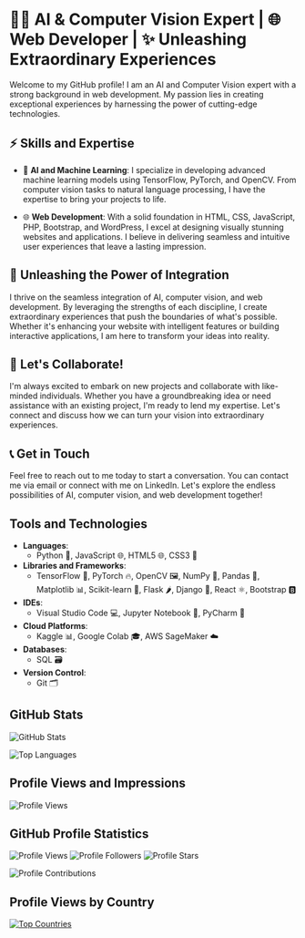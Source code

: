 # 👨‍💻 **AI & Computer Vision Expert** | 🌐 **Web Developer** | ✨ **Unleashing Extraordinary Experiences**

Welcome to my GitHub profile! I am an AI and Computer Vision expert with a strong background in web development. My passion lies in creating exceptional experiences by harnessing the power of cutting-edge technologies.

## ⚡ **Skills and Expertise**

- 🤖 **AI and Machine Learning**: I specialize in developing advanced machine learning models using TensorFlow, PyTorch, and OpenCV. From computer vision tasks to natural language processing, I have the expertise to bring your projects to life.

- 🌐 **Web Development**: With a solid foundation in HTML, CSS, JavaScript, PHP, Bootstrap, and WordPress, I excel at designing visually stunning websites and applications. I believe in delivering seamless and intuitive user experiences that leave a lasting impression.

## 🚀 **Unleashing the Power of Integration**

I thrive on the seamless integration of AI, computer vision, and web development. By leveraging the strengths of each discipline, I create extraordinary experiences that push the boundaries of what's possible. Whether it's enhancing your website with intelligent features or building interactive applications, I am here to transform your ideas into reality.

## 🤝 **Let's Collaborate!**

I'm always excited to embark on new projects and collaborate with like-minded individuals. Whether you have a groundbreaking idea or need assistance with an existing project, I'm ready to lend my expertise. Let's connect and discuss how we can turn your vision into extraordinary experiences.

## 📞 **Get in Touch**

Feel free to reach out to me today to start a conversation. You can contact me via email or connect with me on LinkedIn. Let's explore the endless possibilities of AI, computer vision, and web development together!

## Tools and Technologies

- **Languages**: 
    - Python 🐍, JavaScript 🌐, HTML5 🌐, CSS3 🎨
- **Libraries and Frameworks**:
    - TensorFlow 🧠, PyTorch 🔥, OpenCV 🖼️, NumPy 🧮, Pandas 🐼, Matplotlib 📊, Scikit-learn 🧠, Flask 🌶️, Django 🎸, React ⚛️, Bootstrap 🅱️
- **IDEs**: 
    - Visual Studio Code 💻, Jupyter Notebook 📓, PyCharm 🐍
- **Cloud Platforms**:
    - Kaggle 📊, Google Colab 🎓, AWS SageMaker ☁️
- **Databases**: 
    - SQL 🗃️
- **Version Control**: 
    - Git 🗂️


## GitHub Stats


![GitHub Stats](https://github-readme-stats.vercel.app/api?username=hakrosabir&show_icons=true&theme=radical)

![Top Languages](https://github-readme-stats.vercel.app/api/top-langs/?username=hakrosabir&layout=compact&theme=radical)


## Profile Views and Impressions


![Profile Views](https://komarev.com/ghpvc/?username=hakrosabir)
## GitHub Profile Statistics

![Profile Views](https://komarev.com/ghpvc/?username=hakrosabir)
![Profile Followers](https://img.shields.io/github/followers/hakrosabir?style=social)
![Profile Stars](https://img.shields.io/github/stars/hakrosabir?style=social)


![Profile Contributions](https://img.shields.io/badge/Contributions-1000%2B-blue)
## Profile Views by Country

[![Top Countries](https://github-readme-stats.vercel.app/api/top-langs/?username=hakrosabir&layout=compact&langs_count=6&theme=radical)](https://github.com/anuraghazra/github-readme-stats)


